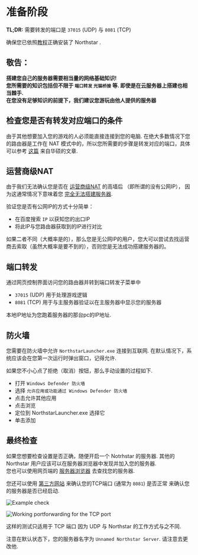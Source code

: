 # 准备阶段

**TL;DR:** 需要转发的端口是 `37015` (UDP) 与 `8081` (TCP)

确保您已依照[教程](../../installing-northstar/basic-setup.md#an-zhuang-northstar)正确安装了 Northstar .

## 敬告：

**搭建您自己的服务器需要相当量的网络基础知识!**\
**您所需要的知识包括但不限于 `端口转发`  `光猫桥接` 等. 即使是在云服务器上搭建也相当棘手.**\
**在您没有足够知识的前提下，我们建议您游玩由他人提供的服务器**

## 检查您是否有转发对应端口的条件

由于其他想要加入您的游戏的人必须能直接连接到您的电脑. 在绝大多数情况下您的路由器是工作在 NAT 模式中的，所以您所需要的步骤是转发对应的端口，具体可以参考 [这篇](https://www.asus.com/support/FAQ/114093/) 来自华硕的文章.

## 运营商级NAT

由于我们无法确认您是否在 [运营商级NAT](https://en.wikipedia.org/wiki/Carrier-grade\_NAT) 的高墙后 （即所谓的没有公网IP）， 因为这通常情况下意味着您 [完全无法搭建服务器](https://en.wikipedia.org/wiki/Carrier-grade\_NAT#Disadvantages).

验证您是否有公网IP的方式十分简单：

* 在百度搜索 `IP` 以获知您的出口IP
* 将此IP与您路由器获取到的IP进行对比

如果二者不同（大概率是的），那么您是无公网IP的用户，您大可以尝试去找运营商去索取（虽然大概率是要不到的），否则您是无法成功搭建服务器的。

## 端口转发

通过网页控制界面访问您的路由器并转到端口转发子菜单中

* `37015` (UDP) 用于处理游戏逻辑
* `8081` (TCP) 用于与主服务器验证以在主服务器中显示您的服务器

本地IP地址为您跑着服务器的那台pc的IP地址.

## 防火墙

您需要在防火墙中允许 `NorthstarLauncher.exe` 连接到互联网. 在默认情况下，系统应该会在您第一次运行时弹出窗口，记得允许.

如果您不小心点了拒绝（取消）按钮，那么手动设置的过程如下.

* 打开 `Windows Defender 防火墙`
* 选择 `允许应用或功能通过 Windows Defender 防火墙`
* 点击允许其他应用
* 点击浏览
* 定位到 NorthstarLauncher.exe 选择它
* 单击添加

## 最终检查

如果您想要检查设置是否正确，随便开启一个 Notrhstar 的服务器. 其他的 Northstar 用户应该可以在服务器浏览器中发现并加入您的服务器.\
您也可以使用网页端的 [服务器浏览器](https://www.wolf109909.top/tf2/) 去查找您的服务器.

您还可以使用 [第三方网站](https://www.ipfingerprints.com/portscan.php) 来确认您的TCP端口 (通常为 `8081`) 是否正常 来确认您的服务器是否已经启动.

![Example check](https://raw.githubusercontent.com/R2Northstar/NorthstarWiki/main/docs/images/portforwarding-testing.png)

![Working portforwarding for the TCP port](https://raw.githubusercontent.com/R2Northstar/NorthstarWiki/main/docs/images/portforwarding-working.png)

这样的测试只适用于 TCP 端口 因为 UDP 与 Northstar 的工作方式与之不同.

注意在默认状态下，您的服务器名字为 `Unnamed Northstar Server`. 请注意去更改他.
